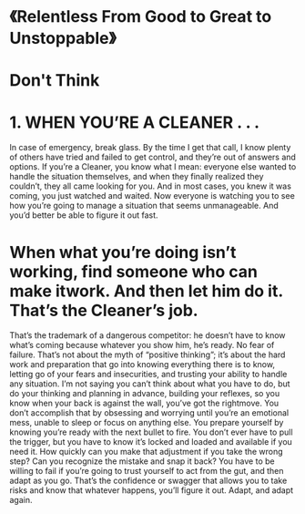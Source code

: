 
 # 《Relentless From Good to Great to Unstoppable》

# Don't Think 
# 1. WHEN YOU’RE A CLEANER . . .

In case of emergency, break glass. By the time I
get that call, I know plenty of others have tried and
failed to get control, and they’re out of answers
and options. If you’re a Cleaner, you know what I
mean: everyone else wanted to handle the situation
themselves, and when they finally realized they
couldn’t, they all came looking for you. And in
most cases, you knew it was coming, you just
watched and waited. Now everyone is watching
you to see how you’re going to manage a situation
that seems unmanageable. And you’d better be able
to figure it out fast.

# When what you’re doing isn’t working, find someone who can make itwork. And then let him do it. That’s the Cleaner’s job.

That’s the trademark of a dangerous competitor:
he doesn’t have to know what’s coming because
whatever you show him, he’s ready. No fear of
failure.
That’s not about the myth of “positive thinking”;
it’s about the hard work and preparation that go
into knowing everything there is to know, letting go
of your fears and insecurities, and trusting your
ability to handle any situation.
I’m not saying you can’t think about what you
have to do, but do your thinking and planning in
advance, building your reflexes, so you know when
your back is against the wall, you’ve got the rightmove. You don’t accomplish that by obsessing and
worrying until you’re an emotional mess, unable to
sleep or focus on anything else. You prepare
yourself by knowing you’re ready with the next
bullet to fire. You don’t ever have to pull the
trigger, but you have to know it’s locked and
loaded and available if you need it.
How quickly can you make that adjustment if
you take the wrong step? Can you recognize the
mistake and snap it back? You have to be willing
to fail if you’re going to trust yourself to act from
the gut, and then adapt as you go. That’s the
confidence or swagger that allows you to take risks
and know that whatever happens, you’ll figure it
out. Adapt, and adapt again.

